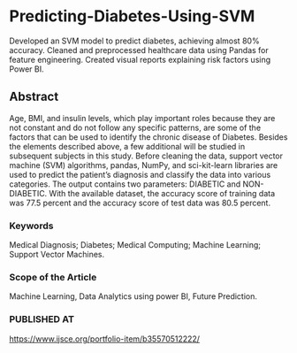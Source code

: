 # Predicting-Diabetes-Using-SVM
Developed an SVM model to predict diabetes, achieving  almost 80% accuracy. Cleaned and preprocessed healthcare data using Pandas for feature engineering. Created visual reports explaining risk factors using Power BI.


## Abstract
Age, BMI, and insulin levels, which play important roles because they are not constant and do not follow any specific patterns, are some of the factors that can be used to identify the chronic disease of Diabetes. Besides the elements described above, a few additional will be studied in subsequent subjects in this study. Before cleaning the data, support vector machine (SVM) algorithms, pandas, NumPy, and sci-kit-learn libraries are used to predict the patient’s diagnosis and classify the data into various categories. The output contains two parameters: DIABETIC and NON-DIABETIC. With the available dataset, the accuracy score of training data was 77.5 percent and the accuracy score of test data was 80.5 percent. 
### Keywords 
Medical Diagnosis; Diabetes; Medical Computing; Machine Learning; Support Vector Machines.

### Scope of the Article
Machine Learning, Data Analytics using power BI, Future Prediction.

### PUBLISHED AT
https://www.ijsce.org/portfolio-item/b35570512222/
